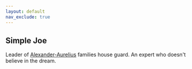 ```yaml
---
layout: default
nav_exclude: true
---
```

## Simple Joe
Leader of [Alexander-Aurelius](Alexander-Aurelius) families house guard. An expert who doesn't believe in the dream.